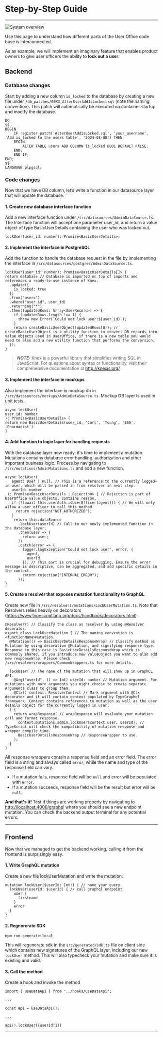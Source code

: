 # Step-by-Step Guide

_________________________________________________________________________________________________________

![System overview](../assets/images/sbs_overview.png)

Use this page to understand how different parts of the User Office code base is interconnected.

As an example, we will implement an imaginary feature that enables product owners to give user officers the ability to **lock out a user**.

## Backend

### Database changes

Start by adding a new column `is_locked` to the database by creating a new file under `/db_patches/00XX_AlterUserAddIsLocked.sql` (note the naming convention). This patch will automatically be executed on container startup and modify the database.

    DO
    $$
    BEGIN
	    IF register_patch('AlterUserAddIsLocked.sql', 'your_username', 'Add is_locked to the users table', '2024-08-08') THEN
        BEGIN
            ALTER TABLE users ADD COLUMN is_locked BOOL DEFAULT FALSE; 
        END;
	    END IF;
    END;
    $$
    LANGUAGE plpgsql;
    
### Code changes

Now that we have DB column, let’s write a function in our datasource layer that will update the database.

#### 1. Create new database interface function

Add a new interface function under `/src/datasources/AdminDataSource.ts`. The Interface function will accept one parameter user_id, and return a value object of type BasicUserDetails containing the user who was locked out.

    lockUser(user_id: number): Promise<BasicUserDetails>;

#### 2. Implement the interface in PostgreSQL

Add the function to handle the database request in the file by implementing the interface in `/src/datasources/postgres/AdminDataSource.ts`.

    lockUser(user_id: number): Promise<BasicUserDetails[]> {
    return database // Database is imported on top of imports and references a ready-to-use instance of Knex.
      .update({
        is_locked: true
      })
      .from("users")
      .where("user_id", user_id)
      .returning("*")
      .then((updatedRows: Array<UserRecord>) => {
        if (updatedRows.length !== 1) {
          throw new Error(`Could not lock user:${user_id}`);
        }
        return createBasicUserObject(updatedRows[0]); // createBasicUserObject is a utility function to convert DB records into value objects used in UserOffice, if there is a new table you would need to also add a new utility function that performs the conversion.
      });
    }

> **_NOTE:_** Knex is a powerful library that simplifies writing SQL in JavaScript. For questions about syntax or functionality, visit their comprehensive documentation at http://knexjs.org/.

#### 3. Implement the interface in mockups

Also implement the interface in mockup db in `/src/datasources/mockups/AdminDataSource.ts`. Mockup DB layer is used in unit tests.

    async lockUser(
    user_id: number
    ): Promise<BasicUserDetails> {
    return new BasicUserDetails(user_id, 'Carl', 'Young', 'ESS', 'Pharmacist')
    }

#### 4. Add function to logic layer for handling requests

With the database layer now ready, it's time to implement a mutation. Mutations contains database error handling, authorization and other important business logic. Procees by navigating to `/src/mutations/AdminMutations.ts` and add a new function.

    async lockUser(
       agent: User | null, // This is a reference to the currently logged-in user, which will be passed in from resolver in next step.
       userId: number
     ): Promise<BasicUserDetails | Rejection> { // Rejection is part of UserOffice value objects, contains reason.
       if (!(await this.userAuth.isUserOfficer(agent))) { // We will only allow a user officer to call this method.
         return rejection("NOT_AUTHORIZED");
       }
        return this.dataSource
          .lockUser(userId) // Call to our newly implemented function in the database layer.
          .then(user => {
            return user;
          })
          .catch(error => {
            logger.logException("Could not lock user", error, {
              agent,
              userId
            }); // This part is crucial for debugging. Ensure the error message is descriptive, can be aggregated, and add specific details in the context.
            return rejection("INTERNAL_ERROR");
          });
    }

#### 5. Create a resolver that exposes mutation functionality to GraphQL

Create new file in `/src/resolvers/mutations/LockUserMutation.ts`. Note that Resolvers relies heavily on decorators (https://www.typescriptlang.org/docs/handbook/decorators.html)

    @Resolver() // Classify the class as resolver by using @Resolver decorator.
    export class LockUserMutation { // The naming convention is <functionName>Mutation.
      @Mutation(() => BasicUserDetailsResponseWrap) // Classify method as Mutation by using decoration @Mutation, and signifying response type. Response in this case is BasicUserDetailsResponseWrap which is commonly shared. If you introduce new ValueObject you want to also add new responseWrap. Please check /src/resolvers/wrappers/CommonWrappers.ts for more details.
 
      lockUser( // The name of the mutation that will show up in GraphQL API.
        @Arg("userId", () => Int) userId: number // Mutation argument. For mutations with more arguments you might choose to create separate Arguments class to group them.
        @Ctx() context: ResolverContext // Mark argument with @Ctx decorator and it will contain context populated by TypeGraphql framework. Context contains references to mutation as well as the user details object for the currently logged in user.
      ) {
        return wrapResponse( // wrapResponse will evaluate your mutation call and format response.
          context.mutations.admin.lockUser(context.user, userId), // TypeScript will check the compatibility of mutation response and wrapper compile time.
          BasicUserDetailsResponseWrap // ResponseWrapper to use.
        );
      }
    }

All response wrappers contain a response field and an error field. The error field is a string and always called `error`, while the name and type of the response field can vary. 

- If a mutation fails, response field will be `null` and error will be populated with `error`.
- If a mutation succeeds, response field will be the result but error will be `null`.

**And that's it!** Test if things are working properly by navigating to [http://localhost:4000/graphql](http://localhost:4000/graphql) where you should see a new endpoint mutation. You can check the backend output terminal for any potential errors.

_________________________________________________________________________________________________________

## Frontend

Now that we managed to get the backend working, calling it from the frontend is surprisingly easy.

#### 1. Write GraphQL mutation

Create a new file lockUserMutation and write the mutation:

    mutation lockUser($userId: Int!) { // name your query
      lockUser(userId: $userId) { // call graphql endpoint
        user {
          firstname
        }
        error
      }
    }

#### 2. Regnererate SDK

    npm run generate:local

This will regenerate sdk in the `src/generated/sdk.ts` file on client side which contains new signatures of the GraphQL layer, including our new `lockUser` method. This will also typecheck your mutation and make sure it is existing and valid.

#### 3. Call the method

Create a hook and invoke the method

    import { useDataApi } from "../hooks/useDataApi";
 
    ...
 
    const api = useDataApi();
 
    ...
 
    api().lockUser({userId:1})

_________________________________________________________________________________________________________
